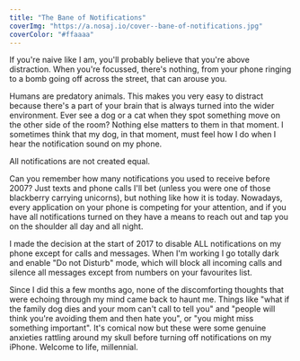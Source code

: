 ```yaml
---
title: "The Bane of Notifications"
coverImg: "https://a.nosaj.io/cover--bane-of-notifications.jpg"
coverColor: "#ffaaaa"
---
```


If you're naive like I am, you'll probably believe that you're above distraction. When you're focussed, there's nothing, from your phone ringing to a bomb going off across the street, that can arouse you.

Humans are predatory animals. This makes you very easy to distract because there's a part of your brain that is always turned into the wider environment. Ever see a dog or a cat when they spot something move on the other side of the room? Nothing else matters to them in that moment. I sometimes think that my dog, in that moment, must feel how I do when I hear the notification sound on my phone.

All notifications are not created equal.

Can you remember how many notifications you used to receive before 2007? Just texts and phone calls I'll bet (unless you were one of those blackberry carrying unicorns), but nothing like how it is today. Nowadays, every application on your phone is competing for your attention, and if you have all notifications turned on they have a means to reach out and tap you on the shoulder all day and all night. 

I made the decision at the start of 2017 to disable ALL notifications on my phone except for calls and messages. When I'm working I go totally dark and enable "Do not Disturb" mode, which will block all incoming calls and silence all messages except from numbers on your favourites list.

Since I did this a few months ago, none of the discomforting thoughts that were echoing through my mind came back to haunt me. Things like "what if the family dog dies and your mom can't call to tell you" and "people will think you're avoiding them and then hate you", or "you might miss something important". It's comical now but these were some genuine anxieties rattling around my skull before turning off notifications on my iPhone. Welcome to life, millennial.
